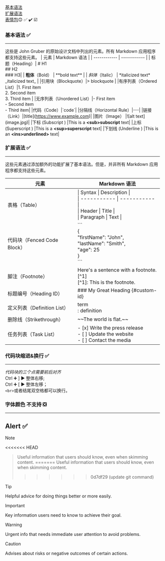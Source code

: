 [基本语法](https://markdown.com.cn/basic-syntax/) <br> [扩展语法](https://markdown.com.cn/extended-syntax/) <br> [表情包](https://gist.github.com/rxaviers/7360908):blush: :white_check_mark: :heavy_check_mark:  :ballot_box_with_check:

### 基本语法 :white_check_mark:
---
这些是 John Gruber 的原始设计文档中列出的元素。所有 Markdown 应用程序都支持这些元素。
| 元素          | Markdown 语法 |
| ------------ | ------------ |
| 标题（Heading）| # H1 <br> ## H2 <br> ### H3|
| **粗体**（Bold） | \*\*bold text\*\*        |
| *斜体*（Italic） |  \*italicized text\*      \_italicized text_  |
|引用块（Blockquote）|> blockquote  |
|有序列表（Ordered List）|1. First item <br> 2. Second item <br> 3. Third item |
|无序列表（Unordered List）|- First item <br>  - Second item <br>  - Third item|
|代码（Code）|\`code\`|
|分隔线（Horizontal Rule）|---|
|链接（Link）|\[title\](https://www.example.com)|
|图片（Image）	|\!\[alt text\](image.jpg)|
|下标 (Subscript )	|This is a **\<sub>subscript</sub>** text|
|上标 (Superscript )	|This is a **\<sup>superscript</sup>** text|
|下划线 (Underline )	|This is an **\<ins>underlined</ins>>** text|

### 扩展语法 :white_check_mark:
---
这些元素通过添加额外的功能扩展了基本语法。但是，并非所有 Markdown 应用程序都支持这些元素。

| 元素          | Markdown 语法 |
| ------------ | ------------ |
|表格（Table）| \| Syntax      \| Description \| <br> \| ----------- \| ----------- \| <br> \| Header      \|  Title       \| <br> \| Paragraph   \| Text        \| |
|代码块（Fenced Code Block）| \`\`\`<br> { <br>   "firstName": "John", <br> "lastName": "Smith", <br> "age": 25 <br> }<br> \`\`\`|
|脚注（Footnote）|Here's a sentence with a footnote. [^1] <br> [^1]: This is the footnote.|
|标题编号（Heading ID）|### My Great Heading \{#custom-id}|
|定义列表（Definition List）|term<br>: definition|
|删除线（Strikethrough）|\~~The world is flat.~~|
|任务列表（Task List）|- [x] Write the press release<br>- [ ] Update the website<br>- [ ] Contact the media|

### 代码块缩进&换行 :white_check_mark:
---
*代码块的三个点需要前后对齐*  
Ctrl :heavy_plus_sign:  ]   :arrow_forward:  整体右移;  
Ctrl :heavy_plus_sign:  [   :arrow_forward:  整体左移；  
`<br>`或者结尾双空格都可以换行。



### 字体颜色 不支持 :negative_squared_cross_mark:
---



## Alert :white_check_mark:


> [!NOTE]
<<<<<<< HEAD
> Useful information that users should know, even when skimming content.
=======
> Useful information that users should know, even when skimming content.  
>>>>>>> 0d7df29 (update git command)

> [!TIP]
> Helpful advice for doing things better or more easily.

> [!IMPORTANT]
> Key information users need to know to achieve their goal.

> [!WARNING]
> Urgent info that needs immediate user attention to avoid problems.

> [!CAUTION]
> Advises about risks or negative outcomes of certain actions.
